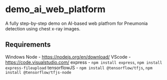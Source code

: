 # demo_ai_web_platform
A fully step-by-step demo on AI-based web platfrom for Pneumonia detection using chest x-ray images.

## Requirements
Windows 
Node - https://nodejs.org/en/download/
VScode - https://code.visualstudio.com/
express - `npm install express`, `npm install express-fileupload`
tensorflowJS - `npm install @tensorflow/tfjs`, `npm install @tensorflow/tfjs-node`

